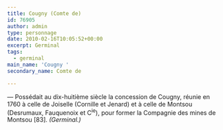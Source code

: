 ```yaml
---
title: Cougny (Comte de)
id: 76905
author: admin
type: personnage
date: 2010-02-16T10:05:52+00:00
excerpt: Germinal
tags:
  - germinal
main_name: 'Cougny '
secondary_name: Comte de

---
```

— Possédait au dix-huitième siècle la concession de Cougny, réunie en 1760 à celle de Joiselle (Cornille et Jenard) et à celle de Montsou (Desrumaux, Fauquenoix et C<sup>ie</sup>), pour former la Compagnie des mines de Montsou [83]. _(Germinal.)_